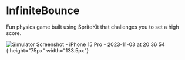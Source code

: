 # InfiniteBounce
Fun physics game built using SpriteKit that challenges you to set a high score.

![Simulator Screenshot - iPhone 15 Pro - 2023-11-03 at 20 36 54](https://github.com/Robertm339/InfiniteBounce/assets/71312299/7b5b7768-aa2e-4205-8937-449b78685d38){:height="75px" width="133.5px"}
